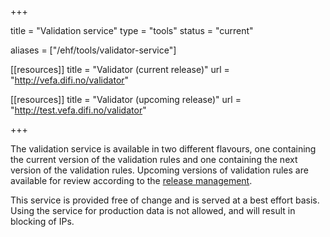 +++

title = "Validation service"
type = "tools"
status = "current"

aliases = ["/ehf/tools/validator-service"]

[[resources]]
title = "Validator (current release)"
url = "http://vefa.difi.no/validator"

[[resources]]
title = "Validator (upcoming release)"
url = "http://test.vefa.difi.no/validator"

+++

The validation service is available in two different flavours, one containing the current version of the validation rules and one containing the next version of the validation rules. Upcoming versions of validation rules are available for review according to the [release management](/ehf/knowledge-base/release-management/).

This service is provided free of change and is served at a best effort basis. Using the service for production data is not allowed, and will result in blocking of IPs.